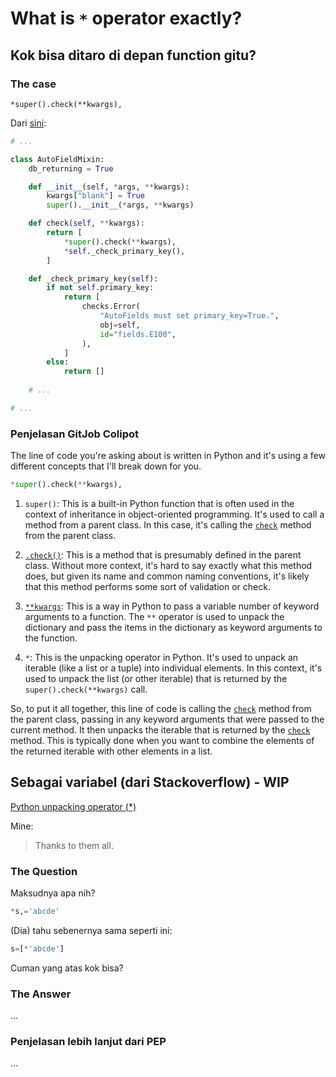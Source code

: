 # What is `*` operator exactly?

## Kok bisa ditaro di depan function gitu?

### The case

`*super().check(**kwargs),`

Dari [sini](https://github.com/django/django/blob/761946f8e1b6d725f83fa4f3b04ca9750f486009/django/db/models/fields/__init__.py#L2770):

```python
# ...

class AutoFieldMixin:
    db_returning = True

    def __init__(self, *args, **kwargs):
        kwargs["blank"] = True
        super().__init__(*args, **kwargs)

    def check(self, **kwargs):
        return [
            *super().check(**kwargs),
            *self._check_primary_key(),
        ]

    def _check_primary_key(self):
        if not self.primary_key:
            return [
                checks.Error(
                    "AutoFields must set primary_key=True.",
                    obj=self,
                    id="fields.E100",
                ),
            ]
        else:
            return []
    
    # ...

# ...
```

### Penjelasan GitJob Colipot

The line of code you're asking about is written in Python and it's using a few different concepts that I'll break down for you.

```python
*super().check(**kwargs),
```

1. `super()`: This is a built-in Python function that is often used in the context of inheritance in object-oriented programming. It's used to call a method from a parent class. In this case, it's calling the [`check`](command:_github.copilot.openSymbolInFile?%5B%22django%2Fdb%2Fmodels%2Ffields%2F__init__.py%22%2C%22check%22%5D "django/db/models/fields/__init__.py") method from the parent class.

2. [`.check()`](command:_github.copilot.openSymbolInFile?%5B%22django%2Fdb%2Fmodels%2Ffields%2F__init__.py%22%2C%22.check()%22%5D "django/db/models/fields/__init__.py"): This is a method that is presumably defined in the parent class. Without more context, it's hard to say exactly what this method does, but given its name and common naming conventions, it's likely that this method performs some sort of validation or check.

3. [`**kwargs`](command:_github.copilot.openSymbolInFile?%5B%22django%2Fdb%2Fmodels%2Ffields%2F__init__.py%22%2C%22**kwargs%22%5D "django/db/models/fields/__init__.py"): This is a way in Python to pass a variable number of keyword arguments to a function. The `**` operator is used to unpack the dictionary and pass the items in the dictionary as keyword arguments to the function.

4. `*`: This is the unpacking operator in Python. It's used to unpack an iterable (like a list or a tuple) into individual elements. In this context, it's used to unpack the list (or other iterable) that is returned by the `super().check(**kwargs)` call.

So, to put it all together, this line of code is calling the [`check`](command:_github.copilot.openSymbolInFile?%5B%22django%2Fdb%2Fmodels%2Ffields%2F__init__.py%22%2C%22check%22%5D "django/db/models/fields/__init__.py") method from the parent class, passing in any keyword arguments that were passed to the current method. It then unpacks the iterable that is returned by the [`check`](command:_github.copilot.openSymbolInFile?%5B%22django%2Fdb%2Fmodels%2Ffields%2F__init__.py%22%2C%22check%22%5D "django/db/models/fields/__init__.py") method. This is typically done when you want to combine the elements of the returned iterable with other elements in a list.

## Sebagai variabel (dari Stackoverflow) - WIP

[Python unpacking operator (*)](https://stackoverflow.com/questions/50950690/python-unpacking-operator)

Mine:
> Thanks to them all.

### The Question

Maksudnya apa nih?

```python
*s,='abcde'
```

(Dia) tahu sebenernya sama seperti ini:

```python
s=[*'abcde']
```

Cuman yang atas kok bisa?

### The Answer

...

### Penjelasan lebih lanjut dari PEP

...
